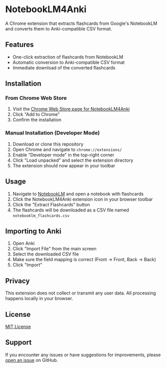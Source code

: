# NotebookLM4Anki

A Chrome extension that extracts flashcards from Google's NotebookLM and converts them to Anki-compatible CSV format.

## Features

- One-click extraction of flashcards from NotebookLM
- Automatic conversion to Anki-compatible CSV format
- Immediate download of the converted flashcards

## Installation

### From Chrome Web Store
1. Visit the [Chrome Web Store page for NotebookLM4Anki](https://chrome.google.com/webstore/detail/your-extension-id)
2. Click "Add to Chrome"
3. Confirm the installation

### Manual Installation (Developer Mode)
1. Download or clone this repository
2. Open Chrome and navigate to `chrome://extensions/`
3. Enable "Developer mode" in the top-right corner
4. Click "Load unpacked" and select the extension directory
5. The extension should now appear in your toolbar

## Usage

1. Navigate to [NotebookLM](https://notebooklm.google.com/) and open a notebook with flashcards
2. Click the NotebookLM4Anki extension icon in your browser toolbar
3. Click the "Extract Flashcards" button
4. The flashcards will be downloaded as a CSV file named `notebooklm_flashcards.csv`

## Importing to Anki

1. Open Anki
2. Click "Import File" from the main screen
3. Select the downloaded CSV file
4. Make sure the field mapping is correct (Front → Front, Back → Back)
5. Click "Import"

## Privacy

This extension does not collect or transmit any user data. All processing happens locally in your browser.

## License

[MIT License](LICENSE)

## Support

If you encounter any issues or have suggestions for improvements, please [open an issue](https://github.com/yourusername/NotebookLM4Anki/issues) on GitHub.
